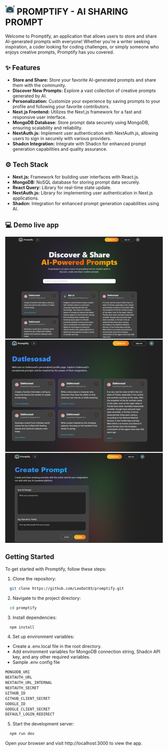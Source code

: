# <img src="./public/logo.png" alt="logo" style="width:30px; height:30px"/> PROMPTIFY - AI SHARING PROMPT

Welcome to Promptify, an application that allows users to store and share AI-generated prompts with everyone! Whether you're a writer seeking inspiration, a coder looking for coding challenges, or simply someone who enjoys creative prompts, Promptify has you covered.

## ✨ Features

- **Store and Share:** Store your favorite AI-generated prompts and share them with the community.
- **Discover New Prompts:** Explore a vast collection of creative prompts generated by AI.
- **Personalization:** Customize your experience by saving prompts to your profile and following your favorite contributors.
- **Next.js Frontend:** Utilizes the Next.js framework for a fast and responsive user interface.
- **MongoDB Database:** Store prompt data securely using MongoDB, ensuring scalability and reliability.
- **NextAuth.js:** Implement user authentication with NextAuth.js, allowing users to sign in securely with various providers.
- **Shadcn Integration:** Integrate with Shadcn for enhanced prompt generation capabilities and quality assurance.

## ⚙️ Tech Stack

- **Next.js:** Framework for building user interfaces with React.js.
- **MongoDB:** NoSQL database for storing prompt data securely.
- **React Query:** Library for real-time state update.
- **NextAuth.js:** Library for implementing user authentication in Next.js applications.
- **Shadcn:** Integration for enhanced prompt generation capabilities using AI.

## 💻 Demo live app

![](./demo/main.png)
![](./demo/user.png)
![](./demo/create.png)

## Getting Started

To get started with Promptify, follow these steps:

1. Clone the repository:

```bash
  git clone https://github.com/LeeDat03/promptify.git
```

2. Navigate to the project directory:

```bash
  cd promptify
```

3. Install dependencies:

```bash
  npm install
```

4. Set up environment variables:

- Create a .env.local file in the root directory.
- Add environment variables for MongoDB connection string, Shadcn API key, and any other required variables.
- Sample .env config file

```bash
MONGODB_URI
NEXTAUTH_URL
NEXTAUTH_URL_INTERNAL
NEXTAUTH_SECRET
GITHUB_ID
GITHUB_CLIENT_SECRET
GOOGLE_ID
GOOGLE_CLIENT_SECRET
DEFAULT_LOGIN_REDIRECT
```

5. Start the development server:

```bash
  npm run dev
```

Open your browser and visit http://localhost:3000 to view the app.
